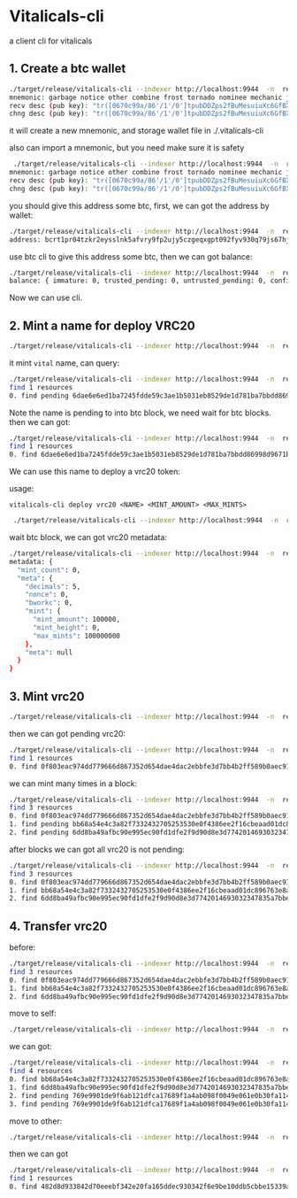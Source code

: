 # Vitalicals-cli
a client cli for vitalicals

## 1. Create a btc wallet

```bash
./target/release/vitalicals-cli --indexer http://localhost:9944  -n  regtest -e 10.1.1.84:50002 wallet create
mnemonic: garbage notice other combine frost tornado nominee mechanic jacket match hammer virtual
recv desc (pub key): "tr([0670c99a/86'/1'/0']tpubDDZps2fBuMesuiuXc6GfBXzFWXrFkPV8uAQ7zruqviUUtqsZrRgNY8nHM4pwUh2N7ycLniV1ny5fetHWvgzuUJjVj6pQahXVumyNNsfKZya/0/*)#0390358l"
chng desc (pub key): "tr([0670c99a/86'/1'/0']tpubDDZps2fBuMesuiuXc6GfBXzFWXrFkPV8uAQ7zruqviUUtqsZrRgNY8nHM4pwUh2N7ycLniV1ny5fetHWvgzuUJjVj6pQahXVumyNNsfKZya/1/*)#79qwvph8"
```

it will create a new mnemonic, and storage wallet file in ./.vitalicals-cli

also can import a mnemonic, but you need make sure it is safety

```bash
 ./target/release/vitalicals-cli --indexer http://localhost:9944  -n  regtest -e 10.1.1.84:50002 wallet import 'garbage notice other combine frost tornado nominee mechanic jacket match hammer virtual'
mnemonic: garbage notice other combine frost tornado nominee mechanic jacket match hammer virtual
recv desc (pub key): "tr([0670c99a/86'/1'/0']tpubDDZps2fBuMesuiuXc6GfBXzFWXrFkPV8uAQ7zruqviUUtqsZrRgNY8nHM4pwUh2N7ycLniV1ny5fetHWvgzuUJjVj6pQahXVumyNNsfKZya/0/*)#0390358l"
chng desc (pub key): "tr([0670c99a/86'/1'/0']tpubDDZps2fBuMesuiuXc6GfBXzFWXrFkPV8uAQ7zruqviUUtqsZrRgNY8nHM4pwUh2N7ycLniV1ny5fetHWvgzuUJjVj6pQahXVumyNNsfKZya/1/*)#79qwvph8"
```

you should give this address some btc, first, we can got the address by wallet:

```bash
./target/release/vitalicals-cli --indexer http://localhost:9944  -n  regtest -e 10.1.1.84:50002 wallet address
address: bcrt1pr04tzkr2eysslnk5afvry9fp2ujy5czgeqxgpt092fyv930q79js67hj48
```

use btc cli to give this address some btc, then we can got balance:

```bash
./target/release/vitalicals-cli --indexer http://localhost:9944  -n  regtest -e 10.1.1.84:50002 wallet balance
balance: { immature: 0, trusted_pending: 0, untrusted_pending: 0, confirmed: 10000000000 }
```

Now we can use cli.

## 2. Mint a name for deploy VRC20

```bash
./target/release/vitalicals-cli --indexer http://localhost:9944  -n  regtest -e 10.1.1.84:50002 mint name vital
```

it mint `vital` name, can query:

```bash
./target/release/vitalicals-cli --indexer http://localhost:9944  -n  regtest -e 10.1.1.84:50002 query resources
find 1 resources
0. find pending 6dae6e6ed1ba7245fdde59c3ae1b5031eb8529de1d781ba7bbdd86998d9671b1:0 contain with resource name(vital)
```

Note the name is pending to into btc block, we need wait for btc blocks. then we can got:

```bash
./target/release/vitalicals-cli --indexer http://localhost:9944  -n  regtest -e 10.1.1.84:50002 query resources
find 1 resources
0. find 6dae6e6ed1ba7245fdde59c3ae1b5031eb8529de1d781ba7bbdd86998d9671b1:0 contain with resource name(vital)
```

We can use this name to deploy a vrc20 token:

usage:

`vitalicals-cli deploy vrc20 <NAME> <MINT_AMOUNT> <MAX_MINTS>`

```bash
 ./target/release/vitalicals-cli --indexer http://localhost:9944  -n  regtest -e 10.1.1.84:50002 deploy vrc20 vital 100000 100000000
```

wait btc block, we can got vrc20 metadata:

```bash
./target/release/vitalicals-cli --indexer http://localhost:9944  -n  regtest -e 10.1.1.84:50002 query vrc20-metadata vital
metadata: {
  "mint_count": 0,
  "meta": {
    "decimals": 5,
    "nonce": 0,
    "bworkc": 0,
    "mint": {
      "mint_amount": 100000,
      "mint_height": 0,
      "max_mints": 100000000
    },
    "meta": null
  }
}
```

## 3. Mint vrc20

```bash
./target/release/vitalicals-cli --indexer http://localhost:9944  -n  regtest -e 10.1.1.84:50002 mint vrc20 vital
```

then we can got pending vrc20:

```bash
./target/release/vitalicals-cli --indexer http://localhost:9944  -n  regtest -e 10.1.1.84:50002 query resources           
find 1 resources
0. find 0f803eac974dd779666d867352d654dae4dac2ebbfe3d7bb4b2ff589b0aec916:0 contain with resource vrc20([vital,100000])
```

we can mint many times in a block:

```bash
./target/release/vitalicals-cli --indexer http://localhost:9944  -n  regtest -e 10.1.1.84:50002 query resources 
find 3 resources
0. find 0f803eac974dd779666d867352d654dae4dac2ebbfe3d7bb4b2ff589b0aec916:0 contain with resource vrc20([vital,100000])
1. find pending bb68a54e4c3a82f7332432705253530e0f4386ee2f16cbeaad01dc896763e8ad:0 contain with resource vrc20([vital,100000])
2. find pending 6dd8ba49afbc90e995ec90fd1dfe2f9d90d8e3d7742014693032347835a7bbe0:0 contain with resource vrc20([vital,100000])
```

after blocks we can got all vrc20 is not pending:

```bash
./target/release/vitalicals-cli --indexer http://localhost:9944  -n  regtest -e 10.1.1.84:50002 query resources
find 3 resources
0. find 0f803eac974dd779666d867352d654dae4dac2ebbfe3d7bb4b2ff589b0aec916:0 contain with resource vrc20([vital,100000])
1. find bb68a54e4c3a82f7332432705253530e0f4386ee2f16cbeaad01dc896763e8ad:0 contain with resource vrc20([vital,100000])
2. find 6dd8ba49afbc90e995ec90fd1dfe2f9d90d8e3d7742014693032347835a7bbe0:0 contain with resource vrc20([vital,100000])
```

## 4. Transfer vrc20

before:

```bash
./target/release/vitalicals-cli --indexer http://localhost:9944  -n  regtest -e 10.1.1.84:50002 query resources
find 3 resources
0. find 0f803eac974dd779666d867352d654dae4dac2ebbfe3d7bb4b2ff589b0aec916:0 contain with resource vrc20([vital,100000])
1. find bb68a54e4c3a82f7332432705253530e0f4386ee2f16cbeaad01dc896763e8ad:0 contain with resource vrc20([vital,100000])
2. find 6dd8ba49afbc90e995ec90fd1dfe2f9d90d8e3d7742014693032347835a7bbe0:0 contain with resource vrc20([vital,100000])
```

move to self:

```bash
./target/release/vitalicals-cli --indexer http://localhost:9944  -n  regtest -e 10.1.1.84:50002 move vrc20 vital 2000
```

we can got:

```bash
./target/release/vitalicals-cli --indexer http://localhost:9944  -n  regtest -e 10.1.1.84:50002 query resources      
find 4 resources
0. find bb68a54e4c3a82f7332432705253530e0f4386ee2f16cbeaad01dc896763e8ad:0 contain with resource vrc20([vital,100000])
1. find 6dd8ba49afbc90e995ec90fd1dfe2f9d90d8e3d7742014693032347835a7bbe0:0 contain with resource vrc20([vital,100000])
2. find pending 769e9901de9f6ab121dfca17689f1a4ab098f0049e061e0b30fa1141157a6648:0 contain with resource vrc20([vital,2000])
3. find pending 769e9901de9f6ab121dfca17689f1a4ab098f0049e061e0b30fa1141157a6648:1 contain with resource vrc20([vital,98000])
```

move to other:


```bash
./target/release/vitalicals-cli --indexer http://localhost:9944  -n  regtest -e 10.1.1.84:50002 --to bcrt1py4zy879dj5d36xzjsl4yuvzgxss8u3ha7wkxvlkctp50xqppykhs7k0ezw move vrc20 vital 210000
```

then we can got 

```bash
./target/release/vitalicals-cli --indexer http://localhost:9944  -n  regtest -e 10.1.1.84:50002 query resources                                                                              
find 1 resources
0. find 482d8d933842d70eeebf342e20fa165ddec930342f6e9be10ddb5cbbe15339ab:1 contain with resource vrc20([vital,90000])
```
